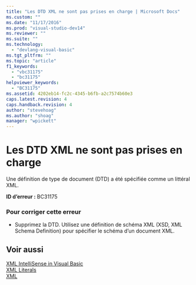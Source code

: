 ```yaml
---
title: "Les DTD XML ne sont pas prises en charge | Microsoft Docs"
ms.custom: ""
ms.date: "11/17/2016"
ms.prod: "visual-studio-dev14"
ms.reviewer: ""
ms.suite: ""
ms.technology: 
  - "devlang-visual-basic"
ms.tgt_pltfrm: ""
ms.topic: "article"
f1_keywords: 
  - "vbc31175"
  - "bc31175"
helpviewer_keywords: 
  - "BC31175"
ms.assetid: 4202eb14-fc2c-4345-b6fb-a2c7574b60e3
caps.latest.revision: 4
caps.handback.revision: 4
author: "stevehoag"
ms.author: "shoag"
manager: "wpickett"
---
```

# Les DTD XML ne sont pas prises en charge
Une définition de type de document \(DTD\) a été spécifiée comme un littéral XML.  
  
 **ID d’erreur :** BC31175  
  
### Pour corriger cette erreur  
  
-   Supprimez la DTD. Utilisez une définition de schéma XML \(XSD, XML Schema Definition\) pour spécifier le schéma d’un document XML.  
  
## Voir aussi  
 [XML IntelliSense in Visual Basic](/dotnet/visual-basic/programming-guide/language-features/xml/xml-intellisense)   
 [XML Literals](/dotnet/visual-basic/language-reference/xml-literals/index)   
 [XML](/dotnet/visual-basic/programming-guide/language-features/xml/index)